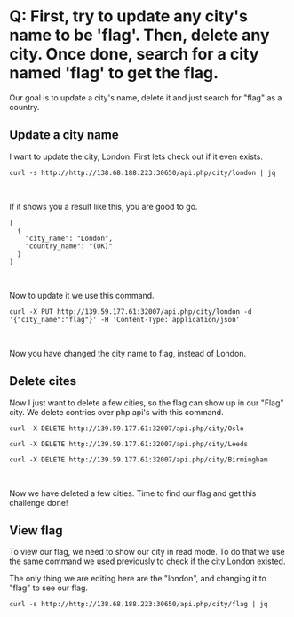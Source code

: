 # Q: First, try to update any city's name to be 'flag'. Then, delete any city. Once done, search for a city named 'flag' to get the flag.

Our goal is to update a city's name, delete it and just search for "flag" as a country.

## Update a city name

I want to update the city, London. First lets check out if it even exists. 

```
curl -s http://http://138.68.188.223:30650/api.php/city/london | jq 
```
<br>

If it shows you a result like this, you are good to go. 

```
[
  {
    "city_name": "London",
    "country_name": "(UK)"
  }
]
```
<br>

Now to update it we use this command. 

```
curl -X PUT http://139.59.177.61:32007/api.php/city/london -d '{"city_name":"flag"}' -H 'Content-Type: application/json'
```
<br>

Now you have changed the city name to flag, instead of London.

## Delete cites

Now I just want to delete a few cities, so the flag can show up in our "Flag" city. We delete contries over php api's with this command.
```
curl -X DELETE http://139.59.177.61:32007/api.php/city/Oslo
```

```
curl -X DELETE http://139.59.177.61:32007/api.php/city/Leeds
```

```
curl -X DELETE http://139.59.177.61:32007/api.php/city/Birmingham
```
<br>

Now we have deleted a few cities. Time to find our flag and get this challenge done!

## View flag

To view our flag, we need to show our city in read mode. To do that we use the same command we used previously to check if the city London existed.

The only thing we are editing here are the "london", and changing it to "flag" to see our flag.

```
curl -s http://http://138.68.188.223:30650/api.php/city/flag | jq 
```
